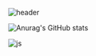![header](https://capsule-render.vercel.app/api?text=sang&animation=blinking&color=yellow)




<!--### Hi there 👋-->

<!--
**leesanghe/leesanghe** is a ✨ _special_ ✨ repository because its `README.md` (this file) appears on your GitHub profile.

Here are some ideas to get you started:

- 🔭 I’m currently working on ...
- 🌱 I’m currently learning ...
- 👯 I’m looking to collaborate on ...
- 🤔 I’m looking for help with ...
- 💬 Ask me about ...
- 📫 How to reach me: ...
- 😄 Pronouns: ...
- ⚡ Fun fact: ...
-->
![Anurag's GitHub stats](https://github-readme-stats.vercel.app/api?username=leesanghe&show_icons=true&theme=radical)

![js](https://img.shields.io/badge/JavaScript-F7DF1E?style=for-the-badge&logo=JavaScript&logoColor=white)

